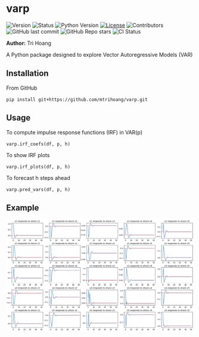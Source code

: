 # varp

![Version](https://img.shields.io/badge/version-0.1.0-blue)
![Status](https://img.shields.io/badge/status-work--in--progress-yellow)
![Python Version](https://img.shields.io/badge/python-3.12.4-blue)
[![License](https://img.shields.io/badge/license-MIT-blue)](LICENSE)
![Contributors](https://img.shields.io/github/contributors/mtrihoang/varp)
![GitHub last commit](https://img.shields.io/github/last-commit/mtrihoang/varp)
![GitHub Repo stars](https://img.shields.io/github/stars/mtrihoang/varp)
![CI Status](https://github.com/mtrihoang/varp/actions/workflows/tests.yml/badge.svg)

**Author:** Tri Hoang

A Python package designed to explore Vector Autoregressive Models (VAR)

## Installation

From GitHub
```
pip install git+https://github.com/mtrihoang/varp.git
```

## Usage
To compute impulse response functions (IRF) in VAR(p)
```
varp.irf_coefs(df, p, h)
```
To show IRF plots
```
varp.irf_plots(df, p, h)
```
To forecast h steps ahead
```
varp.pred_vars(df, p, h)
```

## Example
![alt text](image-2.png)